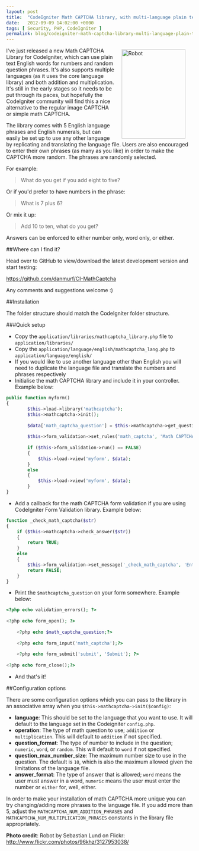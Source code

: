 ```yaml
---
layout: post
title:  "CodeIgniter Math CAPTCHA library, with multi-language plain text questions"
date:   2012-09-09 14:02:00 +0000
tags: [ Security, PHP, CodeIgniter ]
permalink: blog/codeigniter-math-captcha-library-multi-language-plain-text-questions
---
```

<a href="http://www.flickr.com/photos/96khz/3127953038/" title="Robot by Sebastianlund, on Flickr"><img src="http://farm4.staticflickr.com/3085/3127953038_e8484f17b8_m.jpg" style="height:240px; width:172px; float:right; margin:5px 20px;" alt="Robot"></a>

I've just released a new Math CAPTCHA Library for CodeIgniter, which can use plain text English words for numbers and random question phrases. It's also supports multiple languages (as it uses the core language library) and both addition and multiplication. It's still in the early stages so it needs to be put through its paces, but hopefully the CodeIgniter community will find this a nice alternative to the regular image CAPTCHA or simple math CAPTCHA.

The library comes with 5 English language phrases and English numerals, but can easily be set up to use any other language by replicating and translating the language file. Users are also encouraged to enter their own phrases (as many as you like) in order to make the CAPTCHA more random. The phrases are randomly selected. 

For example:

> What do you get if you add eight to five?

Or if you'd prefer to have numbers in the phrase:

> What is 7 plus 6?

Or mix it up:

>  Add 10 to ten, what do you get?

Answers can be enforced to either number only, word only, or either.

##Where can I find it?

Head over to GitHub to view/download the latest development version and start testing: 

<https://github.com/danmurf/CI-MathCaptcha>

Any comments and suggestions welcome :)

##Installation

The folder structure should match the CodeIgniter folder structure.

###Quick setup

*   Copy the `application/libraries/mathcaptcha_library.php` file to `application/libraries/`
*   Copy the `application/language/english/mathcaptcha_lang.php` to `application/language/english/`
*   If you would like to use another language other than English you will need to duplicate the language file and translate the numbers and phrases respectively
*   Initialise the math CAPTCHA library and include it in your controller. Example below:

```php
public function myform()
{
        $this->load->library('mathcaptcha');
        $this->mathcaptcha->init();
            
        $data['math_captcha_question'] = $this->mathcaptcha->get_question();
            
        $this->form_validation->set_rules('math_captcha', 'Math CAPTCHA', 'required|callback__check_math_captcha');
            
        if ($this->form_validation->run() == FALSE)
        {
            $this->load->view('myform', $data);
        }
        else
        {
            $this->load->view('myform', $data);
        }
}
```

*   Add a callback for the math CAPTCHA form validation if you are using CodeIgniter Form Validation library. Example below:

```php   
function _check_math_captcha($str)
{
    if ($this->mathcaptcha->check_answer($str))
    {
        return TRUE;
    }
    else
    {
        $this->form_validation->set_message('_check_math_captcha', 'Enter a valid math captcha response.');
        return FALSE;
    }
}
```

*   Print the `$mathcaptcha_question` on your form somewhere. Example below:

```php
<?php echo validation_errors(); ?>
  
<?php echo form_open(); ?>
  
    <?php echo $math_captcha_question;?>
    
    <?php echo form_input('math_captcha');?>
    
    <?php echo form_submit('submit', 'Submit'); ?>
    
<?php echo form_close();?>
```

*   And that's it!

##Configuration options

There are some configuration options which you can pass to the library in an associative array when you `$this->mathcaptcha->init($config)`:

*   **language**: This should be set to the language that you want to use. It will default to the language set in the Codeigniter `config.php`.
*   **operation**: The type of math question to use; `addition` or `multiplication`. This will default to `addition` if not specified.
*   **question_format**: The type of number to include in the question; `numeric`, `word`, or `random`. This will default to `word` if not specified.
*   **question_max_number_size**: The maximum number size to use in the question. The default is `10`, which is also the maximum allowed given the limitations of the language file.
*   **answer_format**: The type of answer that is allowed; `word` means the user must answer in a word, `numeric` means the user must enter the number or `either` for, well, either.

In order to make your installation of math CAPTCHA more unique you can try changing/adding more phrases to the language file. If you add more than 5, adjust the `MATHCAPTCHA_NUM_ADDITION_PHRASES` and `MATHCAPTCHA_NUM_MULTIPLICATION_PHRASES` constants in the library file appropriately.

**Photo credit**: Robot by Sebastian Lund on Flickr: <http://www.flickr.com/photos/96khz/3127953038/>
